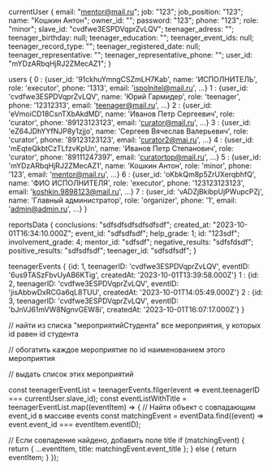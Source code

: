 currentUser {
email: "mentor@mail.ru";
job: "123";
job_position: "123";
name: "Кошкин Антон";
owner_id: "";
password: "123";
phone: "123";
role: "minor";
slave_id: "cvdfwe3ESPDVqprZvLQV";
teenager_adress: "";
teenager_birthday: null;
teenager_education: "";
teenager_event_ids: null;
teenager_record_type: "";
teenager_registered_date: null;
teenager_representative: "";
teenager_representative_phone: "";
user_id: "mYDzARbqHjRJ2ZMecAZ1";
}

users {
0
:
{user_id: '91ckhuYmngCSZmLH7Kab', name: 'ИСПОЛНИТЕЛЬ', role: 'executor', phone: '1313', email: 'ispolnitel@mail.ru', …}
1
:
{user_id: 'cvdfwe3ESPDVqprZvLQV', name: 'Юрий Гармидер', role: 'teenager', phone: '12312313', email: 'teenager@mail.ru', …}
2
:
{user_id: 'eVmoiCD18CsnTXbAkdMD', name: 'Иванов Петр Сергеевич', role: 'curator', phone: '89123123123', email: 'curator@mail.ru', …}
3
:
{user_id: 'eZ64JDhYYfNJP8y1zjjo', name: 'Сергеев Вячеслав Валерьевич', role: 'curator', phone: '89123123123', email: 'curator2@mai.ru', …}
4
:
{user_id: 'mEqteQkbtCzTLfzvKpUn', name: 'Иванов Петр Степанович', role: 'curator', phone: '89111247397', email: 'curatortop@mail.ru', …}
5
:
{user_id: 'mYDzARbqHjRJ2ZMecAZ1', name: 'Кошкин Антон', role: 'minor', phone: '123', email: 'mentor@mail.ru', …}
6
:
{user_id: 'oKbkQm8p5ZrUXerqbhfQ', name: 'ФИО ИСПОЛНИТЕЛЯ', role: 'executor', phone: '123123123123', email: 'koshkin.9898123@mail.ru', …}
7
:
{user_id: 'vADZjBkibpUjPWupcPZj', name: 'Главный администратор', role: 'organizer', phone: '1', email: 'admin@admin.ru', …}
}

reportsData {
conclusions: "sdfsdfsdfsdfsdfsdf";
created_at: "2023-10-01T16:34:10.000Z";
event_id: "sdfsdfsdf";
help_grade: 1;
id: "123sdf";
involvement_grade: 4;
mentor_id: "sdfsdf";
negative_results: "sdfsfdsdf";
positive_results: "sdfsdfsdf";
teenager_id: "sdfsdfsdf";
}

teenagerEvents {
{id: 1, teenagerID: 'cvdfwe3ESPDVqprZvLQV', eventID: '6us9TASzFbvUyAB6KTig', createdAt: '2023-10-01T13:39:58.000Z'}
1
:
{id: 2, teenagerID: 'cvdfwe3ESPDVqprZvLQV', eventID: 'jisAbbwDxRCGa6qL8TUU', createdAt: '2023-10-01T14:05:49.000Z'}
2
:
{id: 3, teenagerID: 'cvdfwe3ESPDVqprZvLQV', eventID: 'bJnVJ61mVW8NgnvGEW8i', createdAt: '2023-10-01T16:07:17.000Z'}
}

// найти из списка "мероприятийСтудента" все мероприятия, у которых id равен id студента

// обогатить каждое мероприятие по id наименованием этого мероприятия

// выдать список этих мероприятий

const teenagerEventList = teenagerEvents.filger(event => event.teenagerID === currentUser.slave_id);
const eventListWithTitle = teenagerEventList.map((eventItem) => {
// Найти объект с совпадающим event_id в массиве events
const matchingEvent = eventData.find((event) => event.event_id === eventItem.eventID);

// Если совпадение найдено, добавить поле title
if (matchingEvent) {
return { ...eventItem, title: matchingEvent.event_title };
} else {
return eventItem;
}
});
